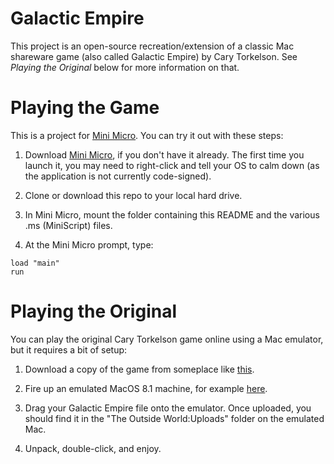 # Galactic Empire

This project is an open-source recreation/extension of a classic Mac shareware game (also called Galactic Empire) by Cary Torkelson.  See _Playing the Original_ below for more information on that.

# Playing the Game

This is a project for [Mini Micro](https://miniscript.org/MiniMicro).  You can try it out with these steps:

1. Download [Mini Micro](https://miniscript.org/MiniMicro), if you don't have it already.  The first time you launch it, you may need to right-click and tell your OS to calm down (as the application is not currently code-signed).

2. Clone or download this repo to your local hard drive.

3. In Mini Micro, mount the folder containing this README and the various .ms (MiniScript) files.

4. At the Mini Micro prompt, type:
```
load "main"
run
```


# Playing the Original

You can play the original Cary Torkelson game online using a Mac emulator, but it requires a bit of setup:

1. Download a copy of the game from someplace like [this](https://macgui.com/downloads/?file_id=14561).

2. Fire up an emulated MacOS 8.1 machine, for example [here](https://infinitemac.org/1998/Mac%20OS%208.1).

3. Drag your Galactic Empire file onto the emulator.  Once uploaded, you should find it in the "The Outside World:Uploads" folder on the emulated Mac.

4. Unpack, double-click, and enjoy.
